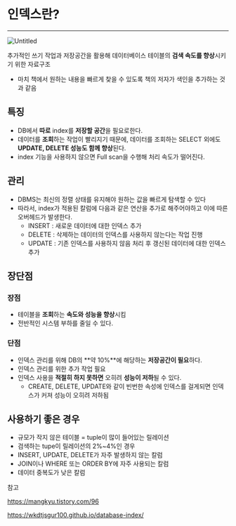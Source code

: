 # 인덱스란?

---

![Untitled](https://s3-us-west-2.amazonaws.com/secure.notion-static.com/bcd461f6-40ff-4e6f-95f2-e2af630c6c22/Untitled.png)

추가적인 쓰기 작업과 저장공간을 활용해 데이터베이스 테이블의 **검색 속도를 향상**시키기 위한 자료구조 

- 마치 책에서 원하는 내용을 빠르게 찾을 수 있도록 책의 저자가 색인을 추가하는 것과 같음

## 특징

- DB에서 **따로** index를 **저장할 공간**을 필요로한다.
- 데이터를 **조회**하는 작업이 빨리지기 때문에, 데이터를 조회하는 SELECT 외에도 **UPDATE, DELETE 성능도 함께 향상**된다.
- index 기능을 사용하지 않으면 Full scan을 수행해 처리 속도가 떨어진다.

## 관리

- DBMS는 최신의 정렬 상태를 유지해야 원하는 값을 빠르게 탐색할 수 있다
- 따라서, index가 적용된 칼럼에 다음과 같은 연산을 추가로 해주어야하고 이에 따른 오버헤드가 발생한다.
    - INSERT : 새로운 데이터에 대한 인덱스 추가
    - DELETE : 삭제하는 데이터의 인덱스를 사용하지 않는다는 작업 진행
    - UPDATE : 기존 인덱스를 사용하지 않음 처리 후 갱신된 데이터에 대한 인덱스 추가

## 장단점

### 장점

- 테이블을 **조회**하는 **속도와 성능을 향상**시킴
- 전반적인 시스템 부하를 줄일 수 있다.

### 단점

- 인덱스 관리를 위해 DB의 **약 10%**에 해당하는 **저장공간이 필요**하다.
- 인덱스 관리를 위한 추가 작업 필요
- 인덱스 사용을 **적절히 하지 못하면** 오히려 **성능이 저하**될 수 있다.
    - CREATE, DELETE, UPDATE와 같이 빈번한 속성에 인덱스를 걸게되면 인덱스가 커져 성능이 오히려 저하됨

## 사용하기 좋은 경우

- 규모가 작지 않은 테이블 = tuple이 많이 들어있는 릴레이션
- 검색하는 tupe이 릴레이션의 2%~4%인 경우
- INSERT, UPDATE, DELETE가 자주 발생하지 않는 칼럼
- JOIN이나 WHERE 또는 ORDER BY에 자주 사용되는 칼럼
- 데이터 중복도가 낮은 칼럼

참고

https://mangkyu.tistory.com/96

https://wkdtjsgur100.github.io/database-index/

